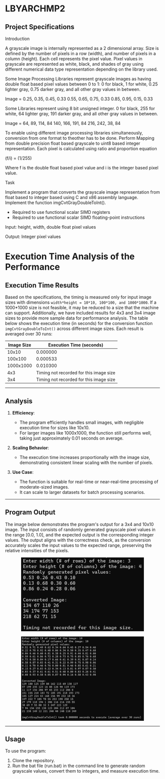 # LBYARCHMP2

## Project Specifications

Introduction

A grayscale image is internally represented as a 2 dimensional array. Size is defined by the number of
pixels in a row (width), and number of pixels in a column (height). Each cell represents the pixel value.
Pixel values in grayscale are represented as white, black, and shades of gray using different numerical data 
type representation depending on the library used.

Some Image Processing Libraries represent grayscale images as having double float based pixel
values between 0 to 1: 0 for black, 1 for white, 0.25 lighter gray, 0.75 darker gray, and all other gray
values in between.

Image =
0.25, 0.35, 0.45, 0.33
0.55, 0.65, 0.75, 0.33
0.85, 0.95, 0.15, 0.33

Some Libraries represent using 8 bit unsigned integer. 0 for black, 255 for white, 64 lighter gray, 191
darker gray, and all other gray values in between.

Image =
64, 89, 114, 84
140, 166, 191, 84
216, 242, 38, 84

To enable using different image processing libraries simultaneously, conversion from one format 
to theother has to be done. Perform Mapping from double precision float based grayscale to uint8
based integer representation. Each pixel is calculated using ratio and proportion equation

(f/i) = (1/255)

Where f is the double float based pixel value and i is the integer based pixel value.

Task

Implement a program that converts the grayscale image representation from float based to integer
based using C and x86 assembly language. Implement the function imgCvtGrayDoubleToInt().

- Required to use functional scalar SIMD registers
- Required to use functional scalar SIMD floating-point instructions

Input: height, width, double float pixel values

Output: Integer pixel values

# Execution Time Analysis of the Performance

## Execution Time Results

Based on the specifications, the timing is measured only for input image sizes with dimensions `width*height = 10*10, 100*100, and 1000*1000`. If a 1000*1000 size is not feasible, it may be reduced to a size that the machine can support. Additionally, we have included results for 4x3 and 3x4 image sizes to provide more sample data for performance analysis. The table below shows the execution time (in seconds) for the conversion function `imgCvtGrayDoubleToInt()` across different image sizes. Each result is averaged over 30 runs:

| **Image Size**      | **Execution Time (seconds)** |
|----------------------|------------------------------|
| 10x10               | 0.000000                    |
| 100x100             | 0.000533                    |
| 1000x1000           | 0.010300                    |
| 4x3                 | Timing not recorded for this image size                    |
| 3x4                 | Timing not recorded for this image size                   |
---

## Analysis

1. **Efficiency**: 
   - The program efficiently handles small images, with negligible execution time for sizes like 10x10.
   - For larger images like 1000x1000, the function still performs well, taking just approximately 0.01 seconds on average.

2. **Scaling Behavior**:
   - The execution time increases proportionally with the image size, demonstrating consistent linear scaling with the number of pixels.

3. **Use Case**:
   - The function is suitable for real-time or near-real-time processing of moderate-sized images.
   - It can scale to larger datasets for batch processing scenarios.

---

## Program Output 

The image below demonstrates the program's output for a 3x4 and 10x10 image. The input consists of randomly generated grayscale pixel values in the range [0.0, 1.0], and the expected output is the corresponding integer values. The output aligns with the correctness check, as the conversion accurately scales the input values to the expected range, preserving the relative intensities of the pixels.

<p align="center">
  <img src="Sample.png" width="400"/>
</p>

<p align="center">
  <img src="Sample2.png" width="400"/>
</p>

---

## Usage

To use the program:
1. Clone the repository.
2. Run the bat file (run.bat) in the command line to generate random grayscale values, convert them to integers, and measure execution time.

